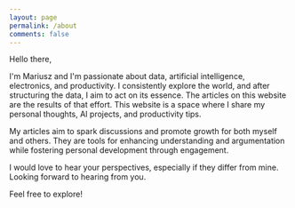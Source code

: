 ```yaml
---
layout: page
permalink: /about
comments: false
---
```


<div class="row justify-content-between">
<div class="col-md-8 pr-5">

<p>
Hello there,
</p>

<p>
I'm Mariusz and I'm passionate about data, artificial intelligence, electronics, and productivity. I consistently explore the world, and after structuring the data, I aim to act on its essence. The articles on this website are the results of that effort. This website is a space where I share my personal thoughts, AI projects, and productivity tips.
</p>

<p>
My articles aim to spark discussions and promote growth for both myself and others. They are tools for enhancing understanding and argumentation while fostering personal development through engagement.
</p>

<p>
I would love to hear your perspectives, especially if they differ from mine. Looking forward to hearing from you.
</p>

<p>
Feel free to explore!
</p>

</div>
</div>
